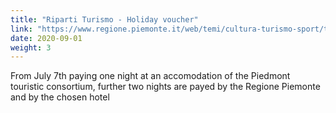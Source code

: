 ```yaml
---
title: "Riparti Turismo - Holiday voucher"
link: "https://www.regione.piemonte.it/web/temi/cultura-turismo-sport/turismo/riparti-turismo-voucher-vacanze"
date: 2020-09-01
weight: 3
---
```


From July 7th paying one night at an accomodation of the Piedmont touristic consortium, further two nights are payed by the Regione Piemonte and by the chosen hotel
